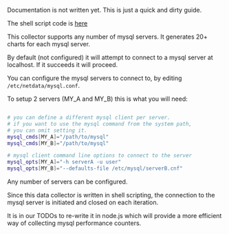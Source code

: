 Documentation is not written yet. This is just a quick and dirty guide.

The shell script code is [here](https://github.com/firehol/netdata/blob/master/charts.d/mysql.chart.sh)

This collector supports any number of mysql servers.
It generates 20+ charts for each mysql server.

By default (not configured) it will attempt to connect to a mysql server at localhost. If it succeeds it will proceed.

You can configure the mysql servers to connect to, by editing `/etc/netdata/mysql.conf`.

To setup 2 servers (MY_A and MY_B) this is what you will need:

```sh

# you can define a different mysql client per server.
# if you want to use the mysql command from the system path,
# you can omit setting it.
mysql_cmds[MY_A]="/path/to/mysql"
mysql_cmds[MY_B]="/path/to/mysql"

# mysql client command line options to connect to the server
mysql_opts[MY_A]="-h serverA -u user"
mysql_opts[MY_B]="--defaults-file /etc/mysql/serverB.cnf"

```

Any number of servers can be configured.

Since this data collector is written in shell scripting, the connection to the mysql server is initiated and closed on each iteration.

It is in our TODOs to re-write it in node.js which will provide a more efficient way of collecting mysql performance counters.


